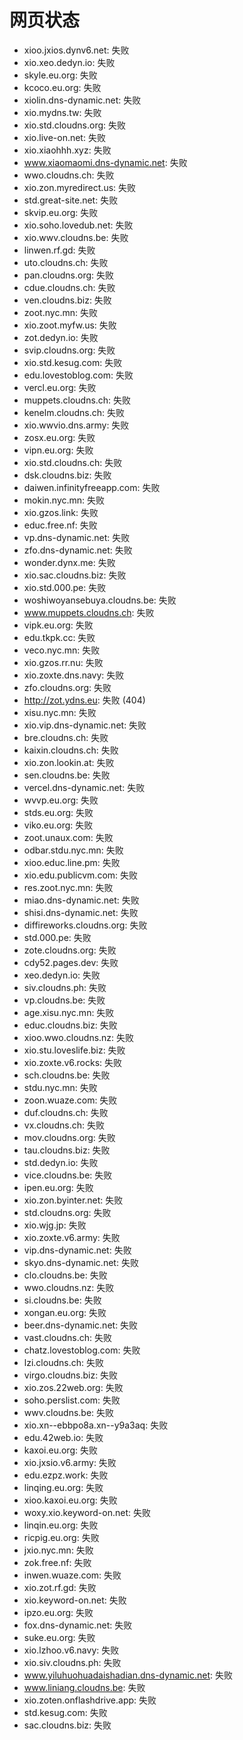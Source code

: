 # 网页状态
- xioo.jxios.dynv6.net: 失败
- xio.xeo.dedyn.io: 失败
- skyle.eu.org: 失败
- kcoco.eu.org: 失败
- xiolin.dns-dynamic.net: 失败
- xio.mydns.tw: 失败
- xio.std.cloudns.org: 失败
- xio.live-on.net: 失败
- xio.xiaohhh.xyz: 失败
- www.xiaomaomi.dns-dynamic.net: 失败
- wwo.cloudns.ch: 失败
- xio.zon.myredirect.us: 失败
- std.great-site.net: 失败
- skvip.eu.org: 失败
- xio.soho.lovedub.net: 失败
- xio.wwv.cloudns.be: 失败
- linwen.rf.gd: 失败
- uto.cloudns.ch: 失败
- pan.cloudns.org: 失败
- cdue.cloudns.ch: 失败
- ven.cloudns.biz: 失败
- zoot.nyc.mn: 失败
- xio.zoot.myfw.us: 失败
- zot.dedyn.io: 失败
- svip.cloudns.org: 失败
- xio.std.kesug.com: 失败
- edu.lovestoblog.com: 失败
- vercl.eu.org: 失败
- muppets.cloudns.ch: 失败
- kenelm.cloudns.ch: 失败
- xio.wwvio.dns.army: 失败
- zosx.eu.org: 失败
- vipn.eu.org: 失败
- xio.std.cloudns.ch: 失败
- dsk.cloudns.biz: 失败
- daiwen.infinityfreeapp.com: 失败
- mokin.nyc.mn: 失败
- xio.gzos.link: 失败
- educ.free.nf: 失败
- vp.dns-dynamic.net: 失败
- zfo.dns-dynamic.net: 失败
- wonder.dynx.me: 失败
- xio.sac.cloudns.biz: 失败
- xio.std.000.pe: 失败
- woshiwoyansebuya.cloudns.be: 失败
- www.muppets.cloudns.ch: 失败
- vipk.eu.org: 失败
- edu.tkpk.cc: 失败
- veco.nyc.mn: 失败
- xio.gzos.rr.nu: 失败
- xio.zoxte.dns.navy: 失败
- zfo.cloudns.org: 失败
- http://zot.ydns.eu: 失败 (404)
- xisu.nyc.mn: 失败
- xio.vip.dns-dynamic.net: 失败
- bre.cloudns.ch: 失败
- kaixin.cloudns.ch: 失败
- xio.zon.lookin.at: 失败
- sen.cloudns.be: 失败
- vercel.dns-dynamic.net: 失败
- wvvp.eu.org: 失败
- stds.eu.org: 失败
- viko.eu.org: 失败
- zoot.unaux.com: 失败
- odbar.stdu.nyc.mn: 失败
- xioo.educ.line.pm: 失败
- xio.edu.publicvm.com: 失败
- res.zoot.nyc.mn: 失败
- miao.dns-dynamic.net: 失败
- shisi.dns-dynamic.net: 失败
- diffireworks.cloudns.org: 失败
- std.000.pe: 失败
- zote.cloudns.org: 失败
- cdy52.pages.dev: 失败
- xeo.dedyn.io: 失败
- siv.cloudns.ph: 失败
- vp.cloudns.be: 失败
- age.xisu.nyc.mn: 失败
- educ.cloudns.biz: 失败
- xioo.wwo.cloudns.nz: 失败
- xio.stu.loveslife.biz: 失败
- xio.zoxte.v6.rocks: 失败
- sch.cloudns.be: 失败
- stdu.nyc.mn: 失败
- zoon.wuaze.com: 失败
- duf.cloudns.ch: 失败
- vx.cloudns.ch: 失败
- mov.cloudns.org: 失败
- tau.cloudns.biz: 失败
- std.dedyn.io: 失败
- vice.cloudns.be: 失败
- ipen.eu.org: 失败
- xio.zon.byinter.net: 失败
- std.cloudns.org: 失败
- xio.wjg.jp: 失败
- xio.zoxte.v6.army: 失败
- vip.dns-dynamic.net: 失败
- skyo.dns-dynamic.net: 失败
- clo.cloudns.be: 失败
- wwo.cloudns.nz: 失败
- si.cloudns.be: 失败
- xongan.eu.org: 失败
- beer.dns-dynamic.net: 失败
- vast.cloudns.ch: 失败
- chatz.lovestoblog.com: 失败
- lzi.cloudns.ch: 失败
- virgo.cloudns.biz: 失败
- xio.zos.22web.org: 失败
- soho.perslist.com: 失败
- wwv.cloudns.be: 失败
- xio.xn--ebbpo8a.xn--y9a3aq: 失败
- edu.42web.io: 失败
- kaxoi.eu.org: 失败
- xio.jxsio.v6.army: 失败
- edu.ezpz.work: 失败
- linqing.eu.org: 失败
- xioo.kaxoi.eu.org: 失败
- woxy.xio.keyword-on.net: 失败
- linqin.eu.org: 失败
- ricpig.eu.org: 失败
- jxio.nyc.mn: 失败
- zok.free.nf: 失败
- inwen.wuaze.com: 失败
- xio.zot.rf.gd: 失败
- xio.keyword-on.net: 失败
- ipzo.eu.org: 失败
- fox.dns-dynamic.net: 失败
- suke.eu.org: 失败
- xio.lzhoo.v6.navy: 失败
- xio.siv.cloudns.ph: 失败
- www.yiluhuohuadaishadian.dns-dynamic.net: 失败
- www.liniang.cloudns.be: 失败
- xio.zoten.onflashdrive.app: 失败
- std.kesug.com: 失败
- sac.cloudns.biz: 失败

